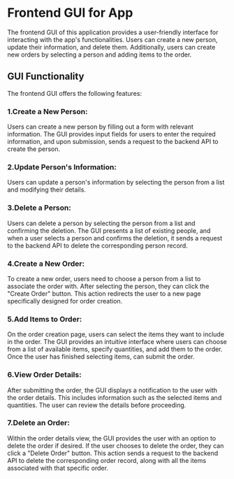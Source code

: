 # Frontend GUI for App
The frontend GUI of this application provides a user-friendly interface for interacting with the app's functionalities. 
Users can create a new person, update their information, and delete them. Additionally, users can create new orders by selecting a person and adding items to the order.
## GUI Functionality
The frontend GUI offers the following features:

### 1.Create a New Person: 
Users can create a new person by filling out a form with relevant information. 
The GUI provides input fields for users to enter the required information, and upon submission, sends a request to the backend API to create the person.

### 2.Update Person's Information: 
Users can update a person's information by selecting the person from a list and modifying their details.

### 3.Delete a Person:
Users can delete a person by selecting the person from a list and confirming the deletion. 
The GUI presents a list of existing people, and when a user selects a person and confirms the deletion, it sends a request to the backend API to delete the corresponding person record.

### 4.Create a New Order: 
To create a new order, users need to choose a person from a list to associate the order with. After selecting the person, they can click the "Create Order" button. 
This action redirects the user to a new page specifically designed for order creation.

### 5.Add Items to Order: 
On the order creation page, users can select the items they want to include in the order. 
The GUI provides an intuitive interface where users can choose from a list of available items, specify quantities, and add them to the order. 
Once the user has finished selecting items, can submit the order.

### 6.View Order Details: 
After submitting the order, the GUI displays a notification to the user with the order details. 
This includes information such as the selected items and quantities. 
The user can review the details before proceeding.

### 7.Delete an Order: 
Within the order details view, the GUI provides the user with an option to delete the order if desired. 
If the user chooses to delete the order, they can click a "Delete Order" button. 
This action sends a request to the backend API to delete the corresponding order record, along with all the items associated with that specific order.
